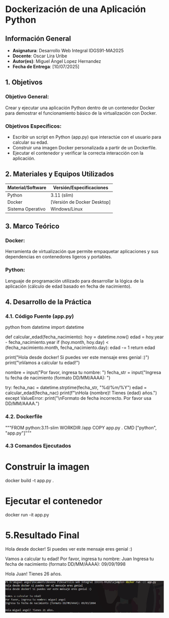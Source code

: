 # Dockerización de una Aplicación Python

## Información General
- **Asignatura**: Desarrollo Web Integral IDGS91-MA2025
- **Docente**: Oscar Lira Uribe
- **Autor(es)**: Miguel Ángel Lopez Hernandez
- **Fecha de Entrega**: [10/07/2025]

## 1. Objetivos

### Objetivo General:
Crear y ejecutar una aplicación Python dentro de un contenedor Docker para demostrar el funcionamiento básico de la virtualización con Docker.

### Objetivos Específicos:
- Escribir un script en Python (app.py) que interactúe con el usuario para calcular su edad.
- Construir una imagen Docker personalizada a partir de un Dockerfile.
- Ejecutar el contenedor y verificar la correcta interacción con la aplicación.

## 2. Materiales y Equipos Utilizados

| Material/Software       | Versión/Especificaciones |
|-------------------------|--------------------------|
| Python                  | 3.11 (slim)              |
| Docker                  | [Versión de Docker Desktop] |
| Sistema Operativo       | Windows/Linux            |

## 3. Marco Teórico

### Docker:
Herramienta de virtualización que permite empaquetar aplicaciones y sus dependencias en contenedores ligeros y portables.

### Python:
Lenguaje de programación utilizado para desarrollar la lógica de la aplicación (cálculo de edad basado en fecha de nacimiento).

## 4. Desarrollo de la Práctica

### 4.1. Código Fuente (app.py)
python
from datetime import datetime

def calcular_edad(fecha_nacimiento):
    hoy = datetime.now()
    edad = hoy.year - fecha_nacimiento.year
    if (hoy.month, hoy.day) < (fecha_nacimiento.month, fecha_nacimiento.day):
        edad -= 1
    return edad

print("Hola desde docker! Si puedes ver este mensaje eres genial :)")
print("\nVamos a calcular tu edad!")

nombre = input("Por favor, ingresa tu nombre: ")
fecha_str = input("Ingresa tu fecha de nacimiento (formato DD/MM/AAAA): ")

try:
    fecha_nac = datetime.strptime(fecha_str, "%d/%m/%Y")
    edad = calcular_edad(fecha_nac)
    print(f"\nHola {nombre}! Tienes {edad} años.")
except ValueError:
    print("\nFormato de fecha incorrecto. Por favor usa DD/MM/AAAA.")

###  4.2. Dockerfile
"""FROM python:3.11-slim
WORKDIR /app
COPY app.py .
CMD ["python", "app.py"]"""

### 4.3 Comandos Ejecutados
# Construir la imagen
docker build -t app.py .

# Ejecutar el contenedor
docker run -it app.py

# 5.Resultado Final
Hola desde docker! Si puedes ver este mensaje eres genial :)

Vamos a calcular tu edad!
Por favor, ingresa tu nombre: Juan
Ingresa tu fecha de nacimiento (formato DD/MM/AAAA): 09/09/1998

Hola Juan! Tienes 26 años.

![Logo Docker](https://github.com/MiguelAngelLH/docker_oscar/blob/main/imagen.png)
